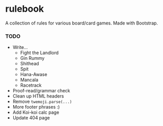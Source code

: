 # rulebook
A collection of rules for various board/card games. Made with Bootstrap.

### TODO
- Write...
  - Fight the Landlord
  - Gin Rummy
  - Shithead
  - Spit
  - Hana-Awase
  - Mancala
  - Racetrack
- Proof-read/grammar check
- Clean up HTML headers
- Remove `twemoji.parse(...)`
- More footer phrases :)
- Add Koi-koi calc page
- Update 404 page